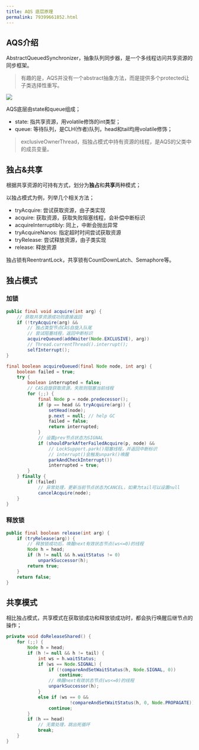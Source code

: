 ```yaml
---
title: AQS 底层原理
permalink: 79399661852.html
---
```


## AQS介绍

AbstractQueuedSynchronizer，抽象队列同步器，是一个多线程访问共享资源的同步框架。

> 有趣的是，AQS并没有一个abstract抽象方法，而是提供多个protected让子类选择性重写。

![](http://image.caojiantao.site:38080/69218b78c83701cb2b49650f1a455b34.png)

AQS底层由state和queue组成；

- state: 指共享资源，用volatile修饰的int类型；
- queue: 等待队列，是CLH(作者)队列，head和tail均用volatile修饰；

> exclusiveOwnerThread，指独占模式中持有资源的线程，是AQS的父类中的成员变量。

## 独占&共享

根据共享资源的可持有方式，划分为**独占**和**共享**两种模式；

以独占模式为例，列举几个相关方法；

- tryAcquire: 尝试获取资源，由子类实现
- acquire: 获取资源，获取失败阻塞线程，会补偿中断标识
- acquireInterruptibly: 同上，中断会抛出异常
- tryAcquireNanos: 指定超时时间尝试获取资源
- tryRelease: 尝试释放资源，由子类实现
- release: 释放资源

独占锁有ReentrantLock，共享锁有CountDownLatch、Semaphore等。

## 独占模式

### 加锁

```java
public final void acquire(int arg) {
    // 获取共享资源成功则直接返回
    if (!tryAcquire(arg) &&
        // 独占类型节点CAS自旋入队尾
        // 尝试阻塞线程，返回中断标识
        acquireQueued(addWaiter(Node.EXCLUSIVE), arg))
        // Thread.currentThread().interrupt();
        selfInterrupt();
}

final boolean acquireQueued(final Node node, int arg) {
    boolean failed = true;
    try {
        boolean interrupted = false;
        // CAS自旋获取资源，失败则阻塞当前线程
        for (;;) {
            final Node p = node.predecessor();
            if (p == head && tryAcquire(arg)) {
                setHead(node);
                p.next = null; // help GC
                failed = false;
                return interrupted;
            }
            // 设置prev节点状态为SIGNAL
            if (shouldParkAfterFailedAcquire(p, node) &&
                // LockSupport.park()阻塞线程，并返回中断标识
                // interrupt()会触发unpark()唤醒
                parkAndCheckInterrupt())
                interrupted = true;
        }
    } finally {
        if (failed)
            // 异常处理，更新当前节点状态为CANCEL，如果为tail可以设置null
            cancelAcquire(node);
    }
}
```

### 释放锁

```java
public final boolean release(int arg) {
    if (tryRelease(arg)) {
        // 释放锁成功后，唤醒next有效状态节点(ws<=0)的线程
        Node h = head;
        if (h != null && h.waitStatus != 0)
            unparkSuccessor(h);
        return true;
    }
    return false;
}
```

## 共享模式

相比独占模式，共享模式在获取锁成功和释放锁成功时，都会执行唤醒后继节点的操作；

```java
private void doReleaseShared() {
    for (;;) {
        Node h = head;
        if (h != null && h != tail) {
            int ws = h.waitStatus;
            if (ws == Node.SIGNAL) {
                if (!compareAndSetWaitStatus(h, Node.SIGNAL, 0))
                    continue;
                // 唤醒next有效状态节点(ws<=0)的线程
                unparkSuccessor(h);
            }
            else if (ws == 0 &&
                        !compareAndSetWaitStatus(h, 0, Node.PROPAGATE))
                continue;
        }
        if (h == head)
            // 无需处理，跳出死循环
            break;
    }
}
```